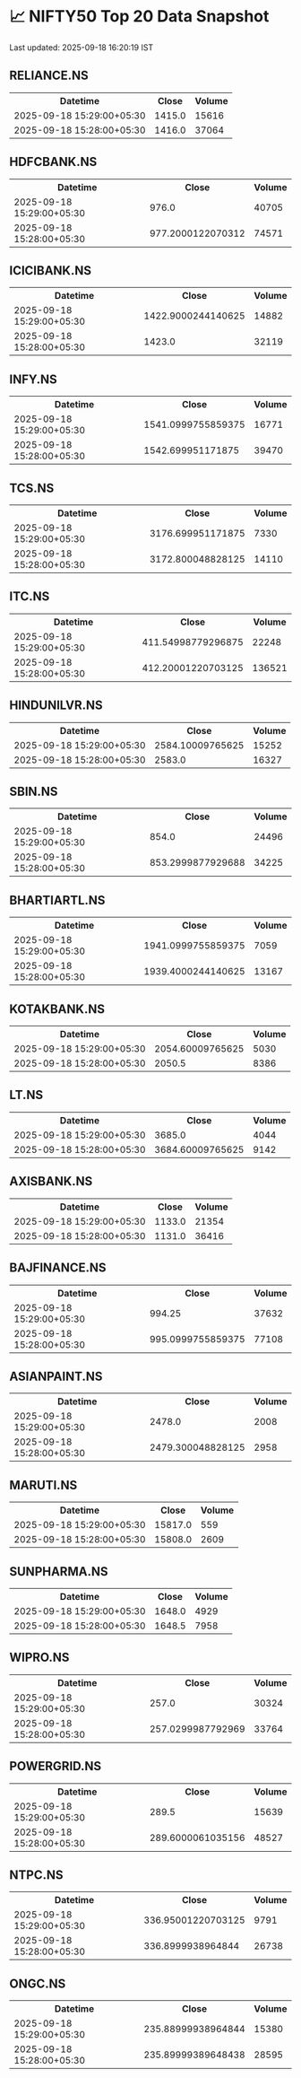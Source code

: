 # 📈 NIFTY50 Top 20 Data Snapshot

Last updated: 2025-09-18 16:20:19 IST

## RELIANCE.NS

<table>
  <tr><th>Datetime</th><th>Close</th><th>Volume</th></tr>
  <tr><td>2025-09-18 15:29:00+05:30</td><td>1415.0</td><td>15616</td></tr>
  <tr><td>2025-09-18 15:28:00+05:30</td><td>1416.0</td><td>37064</td></tr>
</table>

## HDFCBANK.NS

<table>
  <tr><th>Datetime</th><th>Close</th><th>Volume</th></tr>
  <tr><td>2025-09-18 15:29:00+05:30</td><td>976.0</td><td>40705</td></tr>
  <tr><td>2025-09-18 15:28:00+05:30</td><td>977.2000122070312</td><td>74571</td></tr>
</table>

## ICICIBANK.NS

<table>
  <tr><th>Datetime</th><th>Close</th><th>Volume</th></tr>
  <tr><td>2025-09-18 15:29:00+05:30</td><td>1422.9000244140625</td><td>14882</td></tr>
  <tr><td>2025-09-18 15:28:00+05:30</td><td>1423.0</td><td>32119</td></tr>
</table>

## INFY.NS

<table>
  <tr><th>Datetime</th><th>Close</th><th>Volume</th></tr>
  <tr><td>2025-09-18 15:29:00+05:30</td><td>1541.0999755859375</td><td>16771</td></tr>
  <tr><td>2025-09-18 15:28:00+05:30</td><td>1542.699951171875</td><td>39470</td></tr>
</table>

## TCS.NS

<table>
  <tr><th>Datetime</th><th>Close</th><th>Volume</th></tr>
  <tr><td>2025-09-18 15:29:00+05:30</td><td>3176.699951171875</td><td>7330</td></tr>
  <tr><td>2025-09-18 15:28:00+05:30</td><td>3172.800048828125</td><td>14110</td></tr>
</table>

## ITC.NS

<table>
  <tr><th>Datetime</th><th>Close</th><th>Volume</th></tr>
  <tr><td>2025-09-18 15:29:00+05:30</td><td>411.54998779296875</td><td>22248</td></tr>
  <tr><td>2025-09-18 15:28:00+05:30</td><td>412.20001220703125</td><td>136521</td></tr>
</table>

## HINDUNILVR.NS

<table>
  <tr><th>Datetime</th><th>Close</th><th>Volume</th></tr>
  <tr><td>2025-09-18 15:29:00+05:30</td><td>2584.10009765625</td><td>15252</td></tr>
  <tr><td>2025-09-18 15:28:00+05:30</td><td>2583.0</td><td>16327</td></tr>
</table>

## SBIN.NS

<table>
  <tr><th>Datetime</th><th>Close</th><th>Volume</th></tr>
  <tr><td>2025-09-18 15:29:00+05:30</td><td>854.0</td><td>24496</td></tr>
  <tr><td>2025-09-18 15:28:00+05:30</td><td>853.2999877929688</td><td>34225</td></tr>
</table>

## BHARTIARTL.NS

<table>
  <tr><th>Datetime</th><th>Close</th><th>Volume</th></tr>
  <tr><td>2025-09-18 15:29:00+05:30</td><td>1941.0999755859375</td><td>7059</td></tr>
  <tr><td>2025-09-18 15:28:00+05:30</td><td>1939.4000244140625</td><td>13167</td></tr>
</table>

## KOTAKBANK.NS

<table>
  <tr><th>Datetime</th><th>Close</th><th>Volume</th></tr>
  <tr><td>2025-09-18 15:29:00+05:30</td><td>2054.60009765625</td><td>5030</td></tr>
  <tr><td>2025-09-18 15:28:00+05:30</td><td>2050.5</td><td>8386</td></tr>
</table>

## LT.NS

<table>
  <tr><th>Datetime</th><th>Close</th><th>Volume</th></tr>
  <tr><td>2025-09-18 15:29:00+05:30</td><td>3685.0</td><td>4044</td></tr>
  <tr><td>2025-09-18 15:28:00+05:30</td><td>3684.60009765625</td><td>9142</td></tr>
</table>

## AXISBANK.NS

<table>
  <tr><th>Datetime</th><th>Close</th><th>Volume</th></tr>
  <tr><td>2025-09-18 15:29:00+05:30</td><td>1133.0</td><td>21354</td></tr>
  <tr><td>2025-09-18 15:28:00+05:30</td><td>1131.0</td><td>36416</td></tr>
</table>

## BAJFINANCE.NS

<table>
  <tr><th>Datetime</th><th>Close</th><th>Volume</th></tr>
  <tr><td>2025-09-18 15:29:00+05:30</td><td>994.25</td><td>37632</td></tr>
  <tr><td>2025-09-18 15:28:00+05:30</td><td>995.0999755859375</td><td>77108</td></tr>
</table>

## ASIANPAINT.NS

<table>
  <tr><th>Datetime</th><th>Close</th><th>Volume</th></tr>
  <tr><td>2025-09-18 15:29:00+05:30</td><td>2478.0</td><td>2008</td></tr>
  <tr><td>2025-09-18 15:28:00+05:30</td><td>2479.300048828125</td><td>2958</td></tr>
</table>

## MARUTI.NS

<table>
  <tr><th>Datetime</th><th>Close</th><th>Volume</th></tr>
  <tr><td>2025-09-18 15:29:00+05:30</td><td>15817.0</td><td>559</td></tr>
  <tr><td>2025-09-18 15:28:00+05:30</td><td>15808.0</td><td>2609</td></tr>
</table>

## SUNPHARMA.NS

<table>
  <tr><th>Datetime</th><th>Close</th><th>Volume</th></tr>
  <tr><td>2025-09-18 15:29:00+05:30</td><td>1648.0</td><td>4929</td></tr>
  <tr><td>2025-09-18 15:28:00+05:30</td><td>1648.5</td><td>7958</td></tr>
</table>

## WIPRO.NS

<table>
  <tr><th>Datetime</th><th>Close</th><th>Volume</th></tr>
  <tr><td>2025-09-18 15:29:00+05:30</td><td>257.0</td><td>30324</td></tr>
  <tr><td>2025-09-18 15:28:00+05:30</td><td>257.0299987792969</td><td>33764</td></tr>
</table>

## POWERGRID.NS

<table>
  <tr><th>Datetime</th><th>Close</th><th>Volume</th></tr>
  <tr><td>2025-09-18 15:29:00+05:30</td><td>289.5</td><td>15639</td></tr>
  <tr><td>2025-09-18 15:28:00+05:30</td><td>289.6000061035156</td><td>48527</td></tr>
</table>

## NTPC.NS

<table>
  <tr><th>Datetime</th><th>Close</th><th>Volume</th></tr>
  <tr><td>2025-09-18 15:29:00+05:30</td><td>336.95001220703125</td><td>9791</td></tr>
  <tr><td>2025-09-18 15:28:00+05:30</td><td>336.8999938964844</td><td>26738</td></tr>
</table>

## ONGC.NS

<table>
  <tr><th>Datetime</th><th>Close</th><th>Volume</th></tr>
  <tr><td>2025-09-18 15:29:00+05:30</td><td>235.88999938964844</td><td>15380</td></tr>
  <tr><td>2025-09-18 15:28:00+05:30</td><td>235.89999389648438</td><td>28595</td></tr>
</table>

